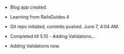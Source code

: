* Blog app created. 
* Learning from RailsGuides 4
* Git repo initiated, commits pushed. June 7, 4:04 AM. 
* Completed till 5.10 - Adding Validations...

* Adding Validations now. 

